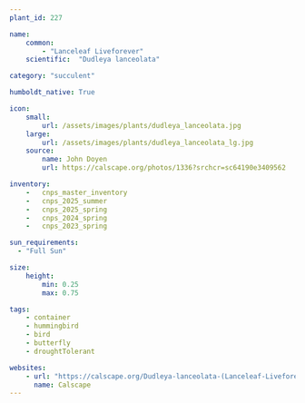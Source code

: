 ```yaml
---
plant_id: 227 

name: 
    common: 
        - "Lanceleaf Liveforever"  
    scientific:  "Dudleya lanceolata"   

category: "succulent"

humboldt_native: True

icon: 
    small: 
        url: /assets/images/plants/dudleya_lanceolata.jpg 
    large: 
        url: /assets/images/plants/dudleya_lanceolata_lg.jpg 
    source: 
        name: John Doyen 
        url: https://calscape.org/photos/1336?srchcr=sc64190e3409562

inventory: 
    -   cnps_master_inventory
    -   cnps_2025_summer
    -   cnps_2025_spring
    -   cnps_2024_spring
    -   cnps_2023_spring

sun_requirements:
  - "Full Sun"

size:
    height: 
        min: 0.25
        max: 0.75

tags: 
    - container
    - hummingbird
    - bird
    - butterfly
    - droughtTolerant

websites: 
    - url: "https://calscape.org/Dudleya-lanceolata-(Lanceleaf-Liveforever)"
      name: Calscape
---
```








